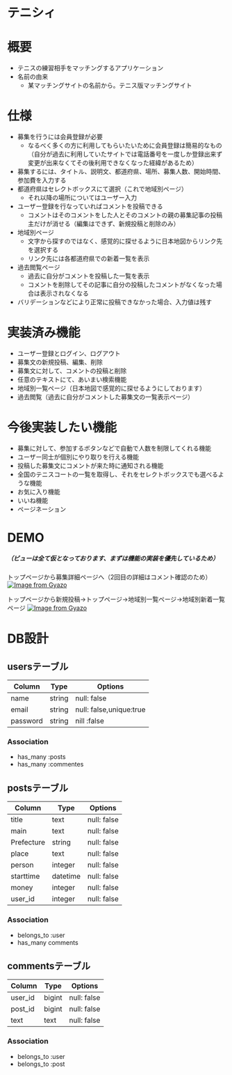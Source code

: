 # テニシィ
# 概要
- テニスの練習相手をマッチングするアプリケーション
- 名前の由来
  - 某マッチングサイトの名前から。テニス版マッチングサイト

# 仕様
- 募集を行うには会員登録が必要
  - なるべく多くの方に利用してもらいたいために会員登録は簡易的なもの（自分が過去に利用していたサイトでは電話番号を一度しか登録出来ず変更が出来なくてその後利用できなくなった経緯があるため）
- 募集するには、タイトル、説明文、都道府県、場所、募集人数、開始時間、参加費を入力する
- 都道府県はセレクトボックスにて選択（これで地域別ページ）
  - それ以降の場所についてはユーザー入力
- ユーザー登録を行なっていればコメントを投稿できる
  - コメントはそのコメントをした人とそのコメントの親の募集記事の投稿主だけが消せる（編集はできず、新規投稿と削除のみ）
- 地域別ページ
  - 文字から探すのではなく、感覚的に探せるように日本地図からリンク先を選択する
  - リンク先には各都道府県での新着一覧を表示
- 過去閲覧ページ
  - 過去に自分がコメントを投稿した一覧を表示
  - コメントを削除してその記事に自分の投稿したコメントがなくなった場合は表示されなくなる
- バリデーションなどにより正常に投稿できなかった場合、入力値は残す
# 実装済み機能
- ユーザー登録とログイン、ログアウト
- 募集文の新規投稿、編集、削除
- 募集文に対して、コメントの投稿と削除
- 任意のテキストにて、あいまい検索機能
- 地域別一覧ページ（日本地図で感覚的に探せるようにしております）
- 過去閲覧（過去に自分がコメントした募集文の一覧表示ページ）
# 今後実装したい機能
- 募集に対して、参加するボタンなどで自動で人数を制限してくれる機能
- ユーザー同士が個別にやり取りを行える機能
- 投稿した募集文にコメントが来た時に通知される機能
- 全国のテニスコートの一覧を取得し、それをセレクトボックスでも選べるような機能
- お気に入り機能
- いいね機能
- ページネーション
# DEMO
##### （ビューは全て仮となっております、まずは機能の実装を優先しているため）

トップページから募集詳細ページへ（2回目の詳細はコメント確認のため）
[![Image from Gyazo](https://i.gyazo.com/6614d0cd205a3f8525055aee04d9a81e.gif)](https://gyazo.com/6614d0cd205a3f8525055aee04d9a81e)

トップページから新規投稿→トップページ→地域別一覧ページ→地域別新着一覧ページ
[![Image from Gyazo](https://i.gyazo.com/547106a10fad127477e26f4031cd5917.gif)](https://gyazo.com/547106a10fad127477e26f4031cd5917)


# DB設計
## usersテーブル
|Column|Type|Options|
|------|----|-------|
|name|string|null: false|
|email|string|null: false,unique:true|
|password|string|nill :false|

### Association
- has_many :posts
- has_many :commentes

## postsテーブル
|Column|Type|Options|
|------|----|-------|
|title|text|null: false|
|main|text|null: false|
|Prefecture|string|null: false|
|place|text|null: false|
|person|integer|null: false|
|starttime|datetime|null: false|
|money|integer|null: false|
|user_id|integer|null: false|

### Association
- belongs_to :user
- has_many comments

## commentsテーブル
|Column|Type|Options|
|------|----|-------|
|user_id|bigint|null: false|
|post_id|bigint|null: false|
|text|text|null: false|
### Association
- belongs_to :user
- belongs_to :post
